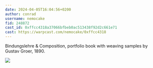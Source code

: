 ```yaml
---
date: 2024-04-05T16:04:56+0200
author: conrad
username: nemocake
fid: 248872
cast_id: 0xffcc4318a37066bfbeb0ac513438f92d2c661e71
cast: https://warpcast.com/nemocake/0xffcc4318
---
```

Bindungslehre & Composition, portfolio book with weaving samples by Gustav Groer, 1890.  

![](https://imagedelivery.net/BXluQx4ige9GuW0Ia56BHw/233e4751-11a3-4979-e517-d2870bd1e500/original)